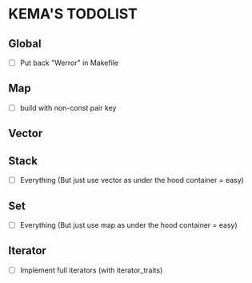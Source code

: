 # KEMA'S TODOLIST

## Global

- [ ] Put back "Werror" in Makefile

## Map

- [ ] build with non-const pair key

## Vector

## Stack

- [ ] Everything (But just use vector as under the hood container = easy)

## Set

- [ ] Everything (But just use map as under the hood container = easy)

## Iterator

- [ ] Implement full iterators (with iterator_traits)
